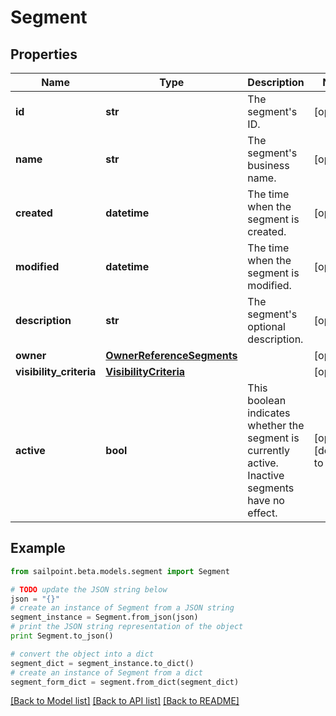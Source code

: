 # Segment


## Properties

Name | Type | Description | Notes
------------ | ------------- | ------------- | -------------
**id** | **str** | The segment&#39;s ID. | [optional] 
**name** | **str** | The segment&#39;s business name. | [optional] 
**created** | **datetime** | The time when the segment is created. | [optional] 
**modified** | **datetime** | The time when the segment is modified. | [optional] 
**description** | **str** | The segment&#39;s optional description. | [optional] 
**owner** | [**OwnerReferenceSegments**](OwnerReferenceSegments.md) |  | [optional] 
**visibility_criteria** | [**VisibilityCriteria**](VisibilityCriteria.md) |  | [optional] 
**active** | **bool** | This boolean indicates whether the segment is currently active. Inactive segments have no effect. | [optional] [default to False]

## Example

```python
from sailpoint.beta.models.segment import Segment

# TODO update the JSON string below
json = "{}"
# create an instance of Segment from a JSON string
segment_instance = Segment.from_json(json)
# print the JSON string representation of the object
print Segment.to_json()

# convert the object into a dict
segment_dict = segment_instance.to_dict()
# create an instance of Segment from a dict
segment_form_dict = segment.from_dict(segment_dict)
```
[[Back to Model list]](../README.md#documentation-for-models) [[Back to API list]](../README.md#documentation-for-api-endpoints) [[Back to README]](../README.md)


